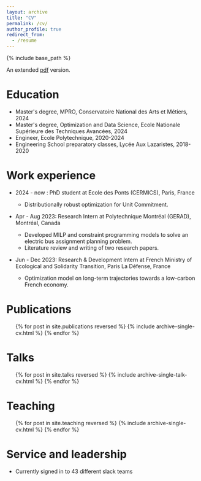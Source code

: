 ```yaml
---
layout: archive
title: "CV"
permalink: /cv/
author_profile: true
redirect_from:
  - /resume
---
```


{% include base_path %}

An extended [pdf](files/CV_eng.pdf) version.

Education
======
* Master's degree, MPRO, Conservatoire National des Arts et Métiers, 2024
* Master's degree, Optimization and Data Science, Ecole Nationale Supérieure des Techniques Avancées, 2024
* Engineer, Ecole Polytechnique, 2020-2024
* Engineering School preparatory classes, Lycée Aux Lazaristes, 2018-2020

Work experience
======
* 2024 - now : PhD student at Ecole des Ponts (CERMICS), Paris, France
  * Distributionally robust optimization for Unit Commitment.

* Apr - Aug 2023: Research Intern at Polytechnique Montréal (GERAD), Montréal, Canada
  * Developed MILP and constraint programming models to solve an electric bus
assignment planning problem.
  * Literature review and writing of two research papers.

* Jun - Dec 2023: Research & Development Intern at French Ministry of Ecological and Solidarity Transition, Paris La Défense, France
  * Optimization model on long-term trajectories towards a low-carbon French economy.

Publications
======
  <ul>{% for post in site.publications reversed %}
    {% include archive-single-cv.html %}
  {% endfor %}</ul>
  
Talks
======
  <ul>{% for post in site.talks reversed %}
    {% include archive-single-talk-cv.html  %}
  {% endfor %}</ul>
  
Teaching
======
  <ul>{% for post in site.teaching reversed %}
    {% include archive-single-cv.html %}
  {% endfor %}</ul>
  
Service and leadership
======
* Currently signed in to 43 different slack teams
